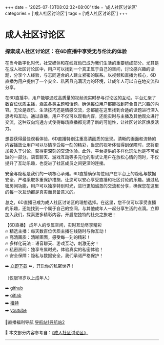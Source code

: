 +++
date = '2025-07-13T08:02:32+08:00'
title = '成人社区讨论区'
categories = ['成人社区讨论区']
tags = ['成人社区讨论区']
+++

# 成人社区讨论区

### 探索成人社区讨论区：在6D直播中享受无与伦比的体验

在当今数字化时代，社交媒体和在线互动已成为我们生活的重要组成部分。尤其是在成人社区讨论区中，用户可以找到一个真正属于自己的空间，讨论感兴趣的话题，分享个人经验，与志同道合的人建立紧密的联系。以视频和直播为核心，6D直播为用户提供了一个安全、私密且充满活力的环境，让成年人可以自在地交流和分享。

在6D直播中，用户能够通过高质量的视频流实时参与讨论区的互动。平台汇聚了数百位优质主播，涵盖各类主题和话题，确保每位用户都能找到符合自己兴趣的内容。无论是娱乐、生活技巧还是情感交流，您都能在这里找到合适的话题进行深入思考和互动。通过直播，用户不仅可以观看内容，还能实时与主播及其他观众进行交流，这种双向沟通方式使得每场直播都充满了新的可能性，让社区讨论区焕发活力。

想要获得最佳观看体验，6D直播特别注重高清画质的呈现。清晰的画面和流畅的内容播放让用户可以尽情享受每一刻的精彩，当您的视听体验得到保障时，您将更加投入于讨论，获得更深刻的交流体验。此外，平台提供的多样化玩法也是不可或缺的一部分。语音聊天、游戏互动等多元化的形式让用户在放松心情的同时，不仅提升了互动乐趣，也促进了社区成员之间更深的连接。

安全与隐私是我们的一项核心承诺。6D直播确保每位用户在平台上的隐私与数据安全，严格采取多重保护措施，让您可以安心享受直播和社区讨论的乐趣。通过私密房间功能，用户可以独享特别时光，进行更加诚恳的交流和分享，确保您在这里的每一次互动都是真实而具备意义的。

总之，6D直播已成为成人社区讨论区的理想选择。在这里，您不仅可以享受直播的乐趣，还能找到一个属于自己的空间，与其他成年人一起分享生活的点滴。立即加入我们，探索更多精彩内容，开启您独特的社交之旅吧！

【6D直播】
成年人的专属空间，实时互动尽享精彩  
🔥 精选主播：每天数百位优质主播在线随时与你互动！  
🔥 高清画质：清晰画面，感受每一刻的精彩！  
🔥 多样化玩法：语音聊天、游戏互动，刺激无穷！  
🔥 私密房间：独享专属时光，体验真实的私密体验！  
🔥 安全保障：隐私与数据安全，我们承诺严格保护！  

➡️ [立即下载](https://down123.s3.ap-east-1.amazonaws.com/down/down.html?channelCode=blog) ⬅️，开启你的私密世界！

（仅限18岁以上成年人）

➡️ [github](https://aldult-live.github.io/)  
➡️ [gitlab](https://seo-09598d.gitlab.io/)  
➡️ [推特](https://x.com/wegame33)  
➡️ [youtube](https://www.youtube.com/@6Dlive)  

🔞直播福利导航   [导航站1](https://webstack-86085a.gitlab.io/)[导航站2](https://onlygit123-2.github.io/)


📘 本文部分内容参考自：[《成人社区讨论区》](https://github.com/caoliu123321/caoliu)

---
